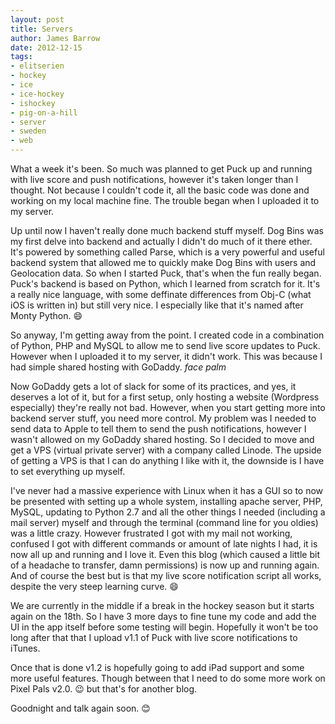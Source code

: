 ```yaml
---
layout: post
title: Servers
author: James Barrow
date: 2012-12-15
tags:
- elitserien
- hockey
- ice
- ice-hockey
- ishockey
- pig-on-a-hill
- server
- sweden
- web
---
```


What a week it's been. So much was planned to get Puck up and running with live score and push notifications, however it's taken longer than I thought. Not because I couldn't code it, all the basic code was done and working on my local machine fine. The trouble began when I uploaded it to my server.

Up until now I haven't really done much backend stuff myself. Dog Bins was my first delve into backend and actually I didn't do much of it there ether. It's powered by something called Parse, which is a very powerful and useful backend system that allowed me to quickly make Dog Bins with users and Geolocation data. So when I started Puck, that's when the fun really began. Puck's backend is based on Python, which I learned from scratch for it. It's a really nice language, with some deffinate differences from Obj-C (what iOS is written in) but still very nice. I especially like that it's named after Monty Python. 😄

So anyway, I'm getting away from the point. I created code in a combination of Python, PHP and MySQL to allow me to send live score updates to Puck. However when I uploaded it to my server, it didn't work. This was because I had simple shared hosting with GoDaddy. *face palm*

Now GoDaddy gets a lot of slack for some of its practices, and yes, it deserves a lot of it, but for a first setup, only hosting a website (Wordpress especially) they're really not bad. However, when you start getting more into backend server stuff, you need more control. My problem was I needed to send data to Apple to tell them to send the push notifications, however I wasn't allowed on my GoDaddy shared hosting. So I decided to move and get a VPS (virtual private server) with a company called Linode. The upside of getting a VPS is that I can do anything I like with it, the downside is I have to set everything up myself.

I've never had a massive experience with Linux when it has a GUI so to now be presented with setting up a whole system, installing apache server, PHP, MySQL, updating to Python 2.7 and all the other things I needed (including a mail server) myself and through the terminal (command line for you oldies) was a little crazy. However frustrated I got with my mail not working, confused I got with different commands or amount of late nights I had, it is now all up and running and I love it. Even this blog (which caused a little bit of a headache to transfer, damn permissions) is now up and running again. And of course the best but is that my live score notification script all works, despite the very steep learning curve. 😄

We are currently in the middle if a break in the hockey season but it starts again on the 18th. So I have 3 more days to fine tune my code and add the UI in the app itself before some testing will begin. Hopefully it won't be too long after that that I upload v1.1 of Puck with live score notifications to iTunes.

Once that is done v1.2 is hopefully going to add iPad support and some more useful features. Though between that I need to do some more work on Pixel Pals v2.0. 😉 but that's for another blog.

Goodnight and talk again soon. 😊
